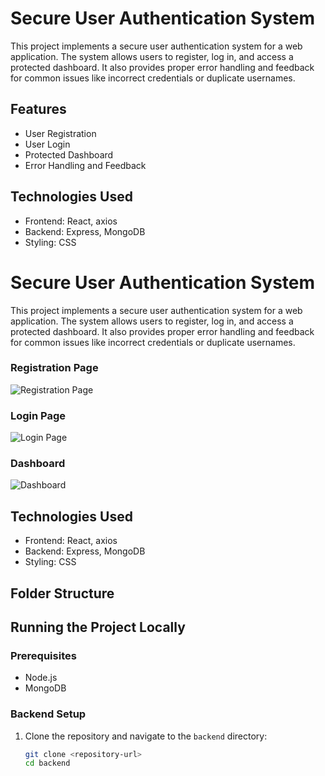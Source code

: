 # Secure User Authentication System

This project implements a secure user authentication system for a web application. The system allows users to register, log in, 
and access a protected dashboard. It also provides proper error handling and feedback for common issues like incorrect credentials or duplicate usernames.

## Features

- User Registration
- User Login
- Protected Dashboard
- Error Handling and Feedback

## Technologies Used

- Frontend: React, axios
- Backend: Express, MongoDB
- Styling: CSS

# Secure User Authentication System

This project implements a secure user authentication system for a web application. The system allows users to register, log in, and access a protected dashboard. It also provides proper error handling and feedback for common issues like incorrect credentials or duplicate usernames.

### Registration Page

![Registration Page](https://drive.google.com/uc?id=1BVCmOM61HpAIiqTlLjXPeDcI_Vlrsgzg)

### Login Page
![Login Page](https://drive.google.com/uc?id=1n7iF344GMf8HxNiV_HPzf5eyDkuAExAx)

### Dashboard

![Dashboard](https://drive.google.com/uc?id=1S7IG_fWIVtXIS9lLsBYr4D-8zRNgU_A6)




## Technologies Used

- Frontend: React, axios
- Backend: Express, MongoDB
- Styling: CSS

## Folder Structure





## Running the Project Locally

### Prerequisites

- Node.js
- MongoDB

### Backend Setup

1. Clone the repository and navigate to the `backend` directory:

   ```bash
   git clone <repository-url>
   cd backend
